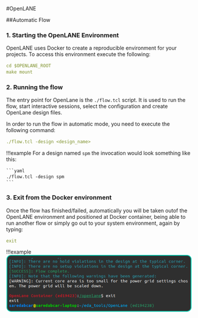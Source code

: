 #OpenLANE

##Automatic Flow

### 1. Starting the OpenLANE Environment

OpenLANE uses Docker to create a reproducible environment for your projects. To access this environment execute the following:

```yaml 
cd $OPENLANE_ROOT
make mount
```

### 2. Running the flow

The entry point for OpenLane is the `./flow.tcl` script. It is used to run the flow, start interactive sessions, select the configuration and create OpenLane design files.

In order to run the flow in automatic mode, you need to execute the following command:

```yaml
./flow.tcl -design <design_name>
```
!!!example
	For a design named `spm` the invocation would look something like this:

	```yaml
	./flow.tcl -design spm
	```

### 3. Exit from the Docker environment
Once the flow has finished/failed, automatically you will be taken outof the OpenLANE environment and positioned at Docker container, being able to run another flow or simply go out to your system environment, again by typing: 

```yaml
exit
```

!!!example
	![Exiting docker](https://raw.githubusercontent.com/saredabcar/tae_2023_ol/main/assets/images/exit_docker_autom_flow.png)
